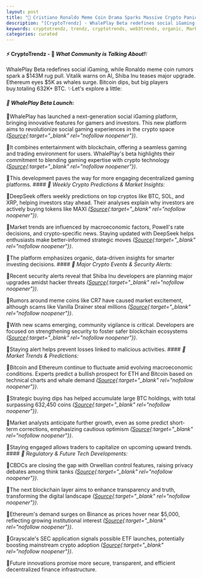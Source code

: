 ```yaml
---
layout: post
title: "🌌 Cristiano Ronaldo Meme Coin Drama Sparks Massive Crypto Panic"
description: "[CryptoTrendz] - WhalePlay Beta redefines social iGaming, while Ronaldo meme coin rumors spark a $143M rug pull. Vitalik warns on AI, Shiba Inu teases major upgrade. Ethereum eyes $5K as whales surge. Bitcoin dips, but big players buy.totaling 632K+ BTC."
keywords: cryptotrendz, trendz, cryptotrends, web3trends, organic, Market, Crypto, XRP, Bitcoin, Ethereum, Investors, SOL, AI, Binance, SEC, Avalanche
categories: curated
---
```


#### ⚡ CryptoTrendz - 📌 *What Community is Talking About!:*

WhalePlay Beta redefines social iGaming, while Ronaldo meme coin rumors spark a $143M rug pull. Vitalik warns on AI, Shiba Inu teases major upgrade. Ethereum eyes $5K as whales surge. Bitcoin dips, but big players buy.totaling 632K+ BTC. ✨Let's explore a little:


#### *🔖  WhalePlay Beta Launch:*  

🔹WhalePlay has launched a next-generation social iGaming platform, bringing innovative features for gamers and investors. This new platform aims to revolutionize social gaming experiences in the crypto space *([Source](https://s.avyag.com/3vob){:target="_blank" rel="nofollow noopener"})*.  

🔹It combines entertainment with blockchain, offering a seamless gaming and trading environment for users. WhalePlay's beta highlights their commitment to blending gaming expertise with crypto technology *([Source](https://s.avyag.com/3vob){:target="_blank" rel="nofollow noopener"})*.  

🔹This development paves the way for more engaging decentralized gaming platforms. #### *🔖  Weekly Crypto Predictions & Market Insights:*  

🔹DeepSeek offers weekly predictions on top cryptos like BTC, SOL, and XRP, helping investors stay ahead. Their analyses explain why investors are actively buying tokens like MAXI *([Source](https://s.avyag.com/w2d9){:target="_blank" rel="nofollow noopener"})*.  

🔹Market trends are influenced by macroeconomic factors, Powell's rate decisions, and crypto-specific news. Staying updated with DeepSeek helps enthusiasts make better-informed strategic moves *([Source](https://s.avyag.com/w2d9){:target="_blank" rel="nofollow noopener"})*.  

🔹The platform emphasizes organic, data-driven insights for smarter investing decisions. #### *🔖  Major Crypto Events & Security Alerts:*  

🔹Recent security alerts reveal that Shiba Inu developers are planning major upgrades amidst hacker threats *([Source](https://s.avyag.com/8qvp){:target="_blank" rel="nofollow noopener"})*.  

🔹Rumors around meme coins like CR7 have caused market excitement, although scams like Vanilla Drainer steal millions *([Source](https://s.avyag.com/v6sb){:target="_blank" rel="nofollow noopener"})*.  

🔹With new scams emerging, community vigilance is critical. Developers are focused on strengthening security to foster safer blockchain ecosystems *([Source](https://s.avyag.com/8qvp){:target="_blank" rel="nofollow noopener"})*.  

🔹Staying alert helps prevent losses linked to malicious activities. #### *🔖  Market Trends & Predictions:*  

🔹Bitcoin and Ethereum continue to fluctuate amid evolving macroeconomic conditions. Experts predict a bullish prospect for ETH and Bitcoin based on technical charts and whale demand *([Source](https://s.avyag.com/8sf9){:target="_blank" rel="nofollow noopener"})*.  

🔹Strategic buying dips has helped accumulate large BTC holdings, with total surpassing 632,450 coins *([Source](https://s.avyag.com/sd4l){:target="_blank" rel="nofollow noopener"})*.  

🔹Market analysts anticipate further growth, even as some predict short-term corrections, emphasizing cautious optimism *([Source](https://s.avyag.com/55bq){:target="_blank" rel="nofollow noopener"})*.  

🔹Staying engaged allows traders to capitalize on upcoming upward trends. #### *🔖  Regulatory & Future Tech Developments:*  

🔹CBDCs are closing the gap with Orwellian control features, raising privacy debates among think tanks *([Source](https://s.avyag.com/gsh8){:target="_blank" rel="nofollow noopener"})*.  

🔹The next blockchain layer aims to enhance transparency and truth, transforming the digital landscape *([Source](https://s.avyag.com/9i4a){:target="_blank" rel="nofollow noopener"})*.  

🔹Ethereum's demand surges on Binance as prices hover near $5,000, reflecting growing institutional interest *([Source](https://s.avyag.com/8sf9){:target="_blank" rel="nofollow noopener"})*.  

🔹Grayscale's SEC application signals possible ETF launches, potentially boosting mainstream crypto adoption *([Source](https://s.avyag.com/o2wy){:target="_blank" rel="nofollow noopener"})*.  

🔹Future innovations promise more secure, transparent, and efficient decentralized finance infrastructure.